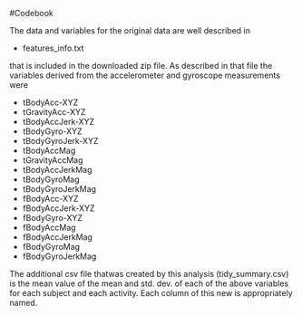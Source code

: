 #Codebook

The data and variables for the original data are well described in

* features_info.txt

that is included in the downloaded zip file.  As described in that file the variables derived from the accelerometer and gyroscope measurements were 

* tBodyAcc-XYZ
* tGravityAcc-XYZ
* tBodyAccJerk-XYZ
* tBodyGyro-XYZ
* tBodyGyroJerk-XYZ
* tBodyAccMag
* tGravityAccMag
* tBodyAccJerkMag
* tBodyGyroMag
* tBodyGyroJerkMag
* fBodyAcc-XYZ
* fBodyAccJerk-XYZ
* fBodyGyro-XYZ
* fBodyAccMag
* fBodyAccJerkMag
* fBodyGyroMag
* fBodyGyroJerkMag

The additional csv file thatwas created by this analysis (tidy_summary.csv) is the mean value of the mean and std. dev. of each of the above variables for each subject and each activity.  Each column  of this new is appropriately named. 
